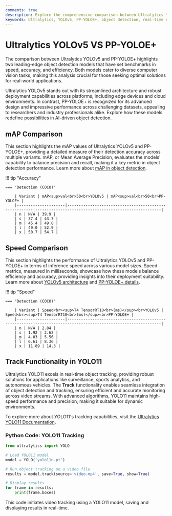 ```yaml
---
comments: true
description: Explore the comprehensive comparison between Ultralytics YOLOv5 and PP-YOLOE+, two leading models in object detection and real-time AI. Dive into their performance, speed, and efficiency for applications in computer vision and edge AI.
keywords: Ultralytics, YOLOv5, PP-YOLOE+, object detection, real-time AI, edge AI, computer vision, model comparison
---
```


# Ultralytics YOLOv5 VS PP-YOLOE+

The comparison between Ultralytics YOLOv5 and PP-YOLOE+ highlights two leading-edge object detection models that have set benchmarks in speed, accuracy, and efficiency. Both models cater to diverse computer vision tasks, making this analysis crucial for those seeking optimal solutions for real-world applications.

Ultralytics YOLOv5 stands out with its streamlined architecture and robust deployment capabilities across platforms, including edge devices and cloud environments. In contrast, PP-YOLOE+ is recognized for its advanced design and impressive performance across challenging datasets, appealing to researchers and industry professionals alike. Explore how these models redefine possibilities in AI-driven object detection.


## mAP Comparison

This section highlights the mAP values of Ultralytics YOLOv5 and PP-YOLOE+, providing a detailed measure of their detection accuracy across multiple variants. mAP, or Mean Average Precision, evaluates the models' capability to balance precision and recall, making it a key metric in object detection performance. Learn more about [mAP in object detection](https://www.ultralytics.com/glossary/mean-average-precision-map).


!!! tip "Accuracy"

	=== "Detection (COCO)"

		| Variant | mAP<sup>val<br>50<br>YOLOv5 | mAP<sup>val<br>50<br>PP-YOLOE+ |
		|---------------------|-------------------------------------------------------|-------------------------------------------------------|
		| n | N/A | 39.9 |
		| s | 37.4 | 43.7 |
		| m | 45.4 | 49.8 |
		| l | 49.0 | 52.9 |
		| x | 50.7 | 54.7 |
		

## Speed Comparison

This section highlights the performance of Ultralytics YOLOv5 and PP-YOLOE+ in terms of inference speed across various model sizes. Speed metrics, measured in milliseconds, showcase how these models balance efficiency and accuracy, providing insights into their deployment suitability. Learn more about [YOLOv5 architecture](https://docs.ultralytics.com/yolov5/tutorials/architecture_description/) and [PP-YOLOE+ details](https://github.com/PaddlePaddle/PaddleDetection).


!!! tip "Speed"

	=== "Detection (COCO)"

		| Variant | Speed<br><sup>T4 TensorRT10<br>(ms)</sup><br>YOLOv5 | Speed<br><sup>T4 TensorRT10<br>(ms)</sup><br>PP-YOLOE+ |
		|---------------------|-------------------------------------------------------|-------------------------------------------------------|
		| n | N/A | 2.84 |
		| s | 1.92 | 2.62 |
		| m | 4.03 | 5.56 |
		| l | 6.61 | 8.36 |
		| x | 11.89 | 14.3 |

## Track Functionality in YOLO11  

Ultralytics YOLO11 excels in real-time object tracking, providing robust solutions for applications like surveillance, sports analytics, and autonomous vehicles. The **Track** functionality enables seamless integration of object detection and tracking, ensuring efficient and accurate monitoring across video streams. With advanced algorithms, YOLO11 maintains high-speed performance and precision, making it suitable for dynamic environments.  

To explore more about YOLO11's tracking capabilities, visit the [Ultralytics YOLO11 Documentation](https://docs.ultralytics.com/).  

### Python Code: YOLO11 Tracking  

```python  
from ultralytics import YOLO  

# Load YOLO11 model  
model = YOLO('yolo11n.pt')  

# Run object tracking on a video file  
results = model.track(source='video.mp4', save=True, show=True)  

# Display results  
for frame in results:
    print(frame.boxes)  
```  

This code initiates video tracking using a YOLO11 model, saving and displaying results in real-time.
